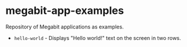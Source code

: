# megabit-app-examples

Repository of Megabit applications as examples.

* `hello-world` - Displays "Hello world!" text on the screen in two rows.